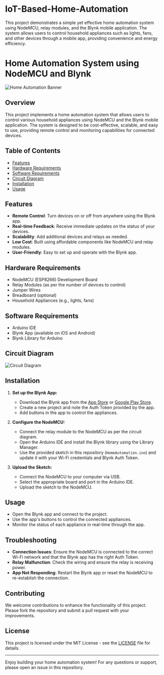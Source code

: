 # IoT-Based-Home-Automation
This project demonstrates a simple yet effective home automation system using NodeMCU, relay modules, and the Blynk mobile application. The system allows users to control household appliances such as lights, fans, and other devices through a mobile app, providing convenience and energy efficiency.

# Home Automation System using NodeMCU and Blynk

![Home Automation Banner](images/banner.png)

## Overview

This project implements a home automation system that allows users to control various household appliances using NodeMCU and the Blynk mobile application. The system is designed to be cost-effective, scalable, and easy to use, providing remote control and monitoring capabilities for connected devices.

## Table of Contents

- [Features](#features)
- [Hardware Requirements](#hardware-requirements)
- [Software Requirements](#software-requirements)
- [Circuit Diagram](#circuit-diagram)
- [Installation](#installation)
- [Usage](#usage)

## Features

- **Remote Control**: Turn devices on or off from anywhere using the Blynk app.
- **Real-time Feedback**: Receive immediate updates on the status of your devices.
- **Scalability**: Add additional devices and relays as needed.
- **Low Cost**: Built using affordable components like NodeMCU and relay modules.
- **User-Friendly**: Easy to set up and operate with the Blynk app.

## Hardware Requirements

- NodeMCU (ESP8266) Development Board
- Relay Modules (as per the number of devices to control)
- Jumper Wires
- Breadboard (optional)
- Household Appliances (e.g., lights, fans)

## Software Requirements

- Arduino IDE
- Blynk App (available on iOS and Android)
- Blynk Library for Arduino

## Circuit Diagram

![Circuit Diagram](images/circuit_diagram.png)

## Installation

1. **Set up the Blynk App:**
   - Download the Blynk app from the [App Store](https://apps.apple.com/us/app/blynk-iot/id808760481) or [Google Play Store](https://play.google.com/store/apps/details?id=cc.blynk).
   - Create a new project and note the Auth Token provided by the app.
   - Add buttons in the app to control the appliances.

2. **Configure the NodeMCU:**
   - Connect the relay module to the NodeMCU as per the circuit diagram.
   - Open the Arduino IDE and install the Blynk library using the Library Manager.
   - Use the provided sketch in this repository (`HomeAutomation.ino`) and update it with your Wi-Fi credentials and Blynk Auth Token.

3. **Upload the Sketch:**
   - Connect the NodeMCU to your computer via USB.
   - Select the appropriate board and port in the Arduino IDE.
   - Upload the sketch to the NodeMCU.

## Usage

- Open the Blynk app and connect to the project.
- Use the app's buttons to control the connected appliances.
- Monitor the status of each appliance in real-time through the app.

## Troubleshooting

- **Connection Issues**: Ensure the NodeMCU is connected to the correct Wi-Fi network and that the Blynk app has the right Auth Token.
- **Relay Malfunction**: Check the wiring and ensure the relay is receiving power.
- **App Not Responding**: Restart the Blynk app or reset the NodeMCU to re-establish the connection.

## Contributing

We welcome contributions to enhance the functionality of this project. Please fork the repository and submit a pull request with your improvements.

## License

This project is licensed under the MIT License - see the [LICENSE](LICENSE) file for details.

---

Enjoy building your home automation system! For any questions or support, please open an issue in this repository.
